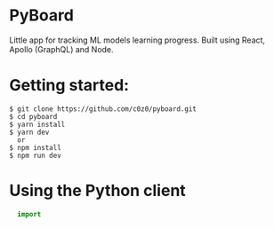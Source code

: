 # PyBoard
Little app for tracking ML models learning progress. Built using React, Apollo (GraphQL) and Node.

# Getting started:
```
$ git clone https://github.com/c0z0/pyboard.git
$ cd pyboard
$ yarn install
$ yarn dev
  or
$ npm install
$ npm run dev
```

# Using the Python client
```python
  import 
```
